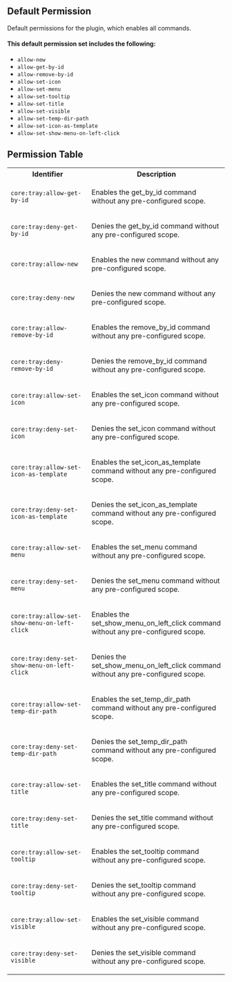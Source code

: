 ## Default Permission

Default permissions for the plugin, which enables all commands.

#### This default permission set includes the following:

- `allow-new`
- `allow-get-by-id`
- `allow-remove-by-id`
- `allow-set-icon`
- `allow-set-menu`
- `allow-set-tooltip`
- `allow-set-title`
- `allow-set-visible`
- `allow-set-temp-dir-path`
- `allow-set-icon-as-template`
- `allow-set-show-menu-on-left-click`

## Permission Table

<table>
<tr>
<th>Identifier</th>
<th>Description</th>
</tr>


<tr>
<td>

`core:tray:allow-get-by-id`

</td>
<td>

Enables the get_by_id command without any pre-configured scope.

</td>
</tr>

<tr>
<td>

`core:tray:deny-get-by-id`

</td>
<td>

Denies the get_by_id command without any pre-configured scope.

</td>
</tr>

<tr>
<td>

`core:tray:allow-new`

</td>
<td>

Enables the new command without any pre-configured scope.

</td>
</tr>

<tr>
<td>

`core:tray:deny-new`

</td>
<td>

Denies the new command without any pre-configured scope.

</td>
</tr>

<tr>
<td>

`core:tray:allow-remove-by-id`

</td>
<td>

Enables the remove_by_id command without any pre-configured scope.

</td>
</tr>

<tr>
<td>

`core:tray:deny-remove-by-id`

</td>
<td>

Denies the remove_by_id command without any pre-configured scope.

</td>
</tr>

<tr>
<td>

`core:tray:allow-set-icon`

</td>
<td>

Enables the set_icon command without any pre-configured scope.

</td>
</tr>

<tr>
<td>

`core:tray:deny-set-icon`

</td>
<td>

Denies the set_icon command without any pre-configured scope.

</td>
</tr>

<tr>
<td>

`core:tray:allow-set-icon-as-template`

</td>
<td>

Enables the set_icon_as_template command without any pre-configured scope.

</td>
</tr>

<tr>
<td>

`core:tray:deny-set-icon-as-template`

</td>
<td>

Denies the set_icon_as_template command without any pre-configured scope.

</td>
</tr>

<tr>
<td>

`core:tray:allow-set-menu`

</td>
<td>

Enables the set_menu command without any pre-configured scope.

</td>
</tr>

<tr>
<td>

`core:tray:deny-set-menu`

</td>
<td>

Denies the set_menu command without any pre-configured scope.

</td>
</tr>

<tr>
<td>

`core:tray:allow-set-show-menu-on-left-click`

</td>
<td>

Enables the set_show_menu_on_left_click command without any pre-configured scope.

</td>
</tr>

<tr>
<td>

`core:tray:deny-set-show-menu-on-left-click`

</td>
<td>

Denies the set_show_menu_on_left_click command without any pre-configured scope.

</td>
</tr>

<tr>
<td>

`core:tray:allow-set-temp-dir-path`

</td>
<td>

Enables the set_temp_dir_path command without any pre-configured scope.

</td>
</tr>

<tr>
<td>

`core:tray:deny-set-temp-dir-path`

</td>
<td>

Denies the set_temp_dir_path command without any pre-configured scope.

</td>
</tr>

<tr>
<td>

`core:tray:allow-set-title`

</td>
<td>

Enables the set_title command without any pre-configured scope.

</td>
</tr>

<tr>
<td>

`core:tray:deny-set-title`

</td>
<td>

Denies the set_title command without any pre-configured scope.

</td>
</tr>

<tr>
<td>

`core:tray:allow-set-tooltip`

</td>
<td>

Enables the set_tooltip command without any pre-configured scope.

</td>
</tr>

<tr>
<td>

`core:tray:deny-set-tooltip`

</td>
<td>

Denies the set_tooltip command without any pre-configured scope.

</td>
</tr>

<tr>
<td>

`core:tray:allow-set-visible`

</td>
<td>

Enables the set_visible command without any pre-configured scope.

</td>
</tr>

<tr>
<td>

`core:tray:deny-set-visible`

</td>
<td>

Denies the set_visible command without any pre-configured scope.

</td>
</tr>
</table>
